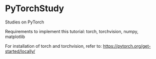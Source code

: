 # PyTorchStudy
Studies on PyTorch


Requirements to implement this tutorial:
torch, torchvision, numpy, matplotlib

For installation of torch and torchvision, refer to:
https://pytorch.org/get-started/locally/
